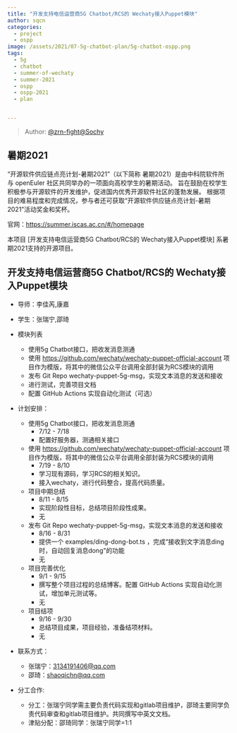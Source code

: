 ```yaml
---
title: "开发支持电信运营商5G Chatbot/RCS的 Wechaty接入Puppet模块"
author: sqcn
categories:
  - project
  - ospp
image: /assets/2021/07-5g-chatbot-plan/5g-chatbot-ospp.png
tags:
  - 5g
  - chatbot
  - summer-of-wechaty
  - summer-2021
  - ospp
  - ospp-2021
  - plan


---
```


> Author: [@zrn-fight](https://github.com/zrn-fight)[@Sochy](https://github.com/sqcn)

## 暑期2021

“开源软件供应链点亮计划-暑期2021”（以下简称 暑期2021）是由中科院软件所与 openEuler 社区共同举办的一项面向高校学生的暑期活动。 旨在鼓励在校学生积极参与开源软件的开发维护，促进国内优秀开源软件社区的蓬勃发展。 根据项目的难易程度和完成情况，参与者还可获取“开源软件供应链点亮计划-暑期2021”活动奖金和奖杯。

官网：<https://summer.iscas.ac.cn/#/homepage>

本项目 [开发支持电信运营商5G Chatbot/RCS的 Wechaty接入Puppet模块] 系暑期2021支持的开源项目。

## 开发支持电信运营商5G Chatbot/RCS的 Wechaty接入Puppet模块

- 导师：李佳芮,康嘉

- 学生：张瑞宁,邵琦

- 模块列表 

  - 使用5g Chatbot接口，把收发消息测通 
  - 使用 https://github.com/wechaty/wechaty-puppet-official-account 项目作为模版，将其中的微信公众平台调用全部封装为RCS模块的调用 
  - 发布 Git Repo wechaty-puppet-5g-msg，实现文本消息的发送和接收 
  - 进行测试，完善项目文档
  - 配置 GitHub Actions 实现自动化测试（可选）

- 计划安排：

  - 使用5g Chatbot接口，把收发消息测通 
    - 7/12 - 7/18 
    - 配置好服务器，测通相关接口 
  - 使用 https://github.com/wechaty/wechaty-puppet-official-account 项目作为模版，将其中的微信公众平台调用全部封装为RCS模块的调用 
    - 7/19 - 8/10
    - 学习现有源码，学习RCS的相关知识。
    - 接入wechaty，进行代码整合，提高代码质量。
  - 项目中期总结
    - 8/11 - 8/15
    - 实现阶段性目标，总结项目阶段性成果。
    - 无
  - 发布 Git Repo wechaty-puppet-5g-msg，实现文本消息的发送和接收
    - 8/16 - 8/31
    - 提供一个 examples/ding-dong-bot.ts ，完成“接收到文字消息ding时，自动回复消息dong"的功能
    - 无
  - 项目完善优化
    - 9/1 - 9/15
    - 撰写整个项目过程的总结博客。配置 GitHub Actions 实现自动化测试，增加单元测试等。
    - 无
  - 项目结项
    - 9/16 - 9/30
    - 总结项目成果，项目经验，准备结项材料。
    - 无

- 联系方式：

  - 张瑞宁：3134191406@qq.com
  - 邵琦：shaoqichn@qq.com
  
- 分工合作:

  - 分工：张瑞宁同学需主要负责代码实现和gitlab项目维护，邵琦主要同学负责代码审查和gitlab项目维护。共同撰写中英文文档。
  - 津贴分配：邵琦同学：张瑞宁同学=1:1